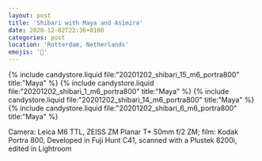 ```yaml
---
layout: post
title: 'Shibari with Maya and Asimira'
date: 2020-12-02T22:36+0100
categories: post
location: 'Rotterdam, Netherlands'
emojis: '🔞'
---
```


{% include candystore.liquid file:"20201202_shibari_15_m6_portra800" title:"Maya" %}
{% include candystore.liquid file:"20201202_shibari_1_m6_portra800" title:"Maya" %}
{% include candystore.liquid file:"20201202_shibari_14_m6_portra800" title:"Maya" %}
{% include candystore.liquid file:"20201202_shibari_6_m6_portra800" title:"Maya" %}

Camera: Leica M6 TTL, ZEISS ZM Planar T\* 50mm f/2 ZM; film: Kodak Portra 800, Developed in Fuji Hunt C41, scanned with a Plustek 8200i, edited in Lightroom
